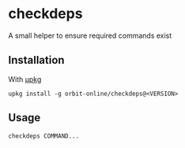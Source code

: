 # checkdeps

A small helper to ensure required commands exist

## Installation

With [μpkg](https://github.com/orbit-online/upkg)

```
upkg install -g orbit-online/checkdeps@<VERSION>
```

## Usage

```
checkdeps COMMAND...
```
